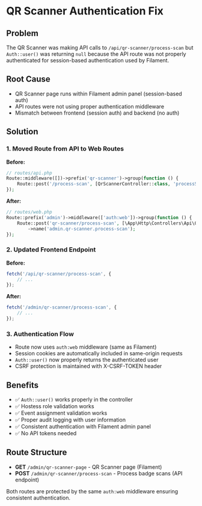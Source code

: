 # QR Scanner Authentication Fix

## Problem
The QR Scanner was making API calls to `/api/qr-scanner/process-scan` but `Auth::user()` was returning `null` because the API route was not properly authenticated for session-based authentication used by Filament.

## Root Cause
- QR Scanner page runs within Filament admin panel (session-based auth)
- API routes were not using proper authentication middleware
- Mismatch between frontend (session auth) and backend (no auth)

## Solution

### 1. Moved Route from API to Web Routes
**Before:**
```php
// routes/api.php
Route::middleware([])->prefix('qr-scanner')->group(function () {
    Route::post('/process-scan', [QrScannerController::class, 'processScan']);
});
```

**After:**
```php
// routes/web.php
Route::prefix('admin')->middleware(['auth:web'])->group(function () {
    Route::post('qr-scanner/process-scan', [\App\Http\Controllers\Api\QrScannerController::class, 'processScan'])
        ->name('admin.qr-scanner.process-scan');
});
```

### 2. Updated Frontend Endpoint
**Before:**
```javascript
fetch('/api/qr-scanner/process-scan', {
    // ...
});
```

**After:**
```javascript
fetch('/admin/qr-scanner/process-scan', {
    // ...
});
```

### 3. Authentication Flow
- Route now uses `auth:web` middleware (same as Filament)
- Session cookies are automatically included in same-origin requests
- `Auth::user()` now properly returns the authenticated user
- CSRF protection is maintained with X-CSRF-TOKEN header

## Benefits
- ✅ `Auth::user()` works properly in the controller
- ✅ Hostess role validation works
- ✅ Event assignment validation works
- ✅ Proper audit logging with user information
- ✅ Consistent authentication with Filament admin panel
- ✅ No API tokens needed

## Route Structure
- **GET** `/admin/qr-scanner-page` - QR Scanner page (Filament)
- **POST** `/admin/qr-scanner/process-scan` - Process badge scans (API endpoint)

Both routes are protected by the same `auth:web` middleware ensuring consistent authentication.
